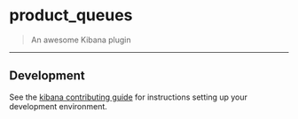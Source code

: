 # product_queues

> An awesome Kibana plugin

---

## Development

See the [kibana contributing guide](https://github.com/elastic/kibana/blob/master/CONTRIBUTING.md) for instructions setting up your development environment.
